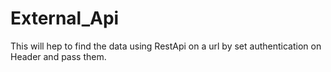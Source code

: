 # External_Api
This will hep to find the data using RestApi on a url by set authentication on Header and pass them.
